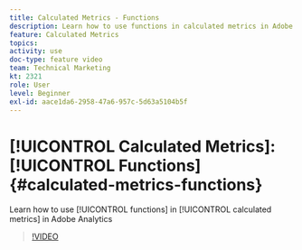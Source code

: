```yaml
---
title: Calculated Metrics - Functions
description: Learn how to use functions in calculated metrics in Adobe Analytics
feature: Calculated Metrics
topics: 
activity: use
doc-type: feature video
team: Technical Marketing
kt: 2321
role: User
level: Beginner
exl-id: aace1da6-2958-47a6-957c-5d63a5104b5f
---
```

# [!UICONTROL Calculated Metrics]: [!UICONTROL Functions] {#calculated-metrics-functions}

Learn how to use [!UICONTROL functions] in [!UICONTROL calculated metrics] in Adobe Analytics

>[!VIDEO](https://video.tv.adobe.com/v/25408/?quality=12&learn=on)
